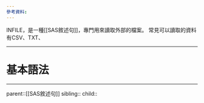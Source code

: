 ```yaml
---
參考資料:
---
```

INFILE，是一種[[SAS敘述句]]，專門用來讀取外部的檔案。
常見可以讀取的資料有CSV、TXT、
- - -
# 基本語法
- - -
parent::[[SAS敘述句]]
sibling::
child::